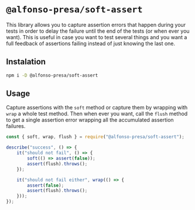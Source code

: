# `@alfonso-presa/soft-assert`

This library allows you to capture assertion errors that happen during your tests in order to delay the failure until the end of the tests (or when ever you want). This is useful in case you want to test several things and you want a full feedback of assertions failing instead of just knowing the last one.

## Instalation

```sh
npm i -D @alfonso-presa/soft-assert
```

## Usage

Capture assertions with the `soft` method or capture them by wrapping with `wrap` a whole test method. Then when ever you want, call the `flush` method to get a single assertion error wrapping all the accumulated assertion failures.

```js
const { soft, wrap, flush } = require("@alfonso-presa/soft-assert");

describe("success", () => {
    it("should not fail", () => {
        soft(() => assert(false));
        assert(flush).throws();
    });

    it("should not fail either", wrap(() => {
        assert(false);
        assert(flush).throws();
    }));
});
```
